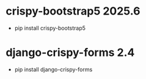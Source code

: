 # crispy-bootstrap5 2025.6
- pip install crispy-bootstrap5

# django-crispy-forms 2.4
- pip install django-crispy-forms
